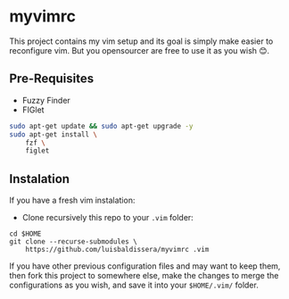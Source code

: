 # myvimrc

This project contains my vim setup and its goal is simply make easier to reconfigure vim. But you opensourcer are free to use it as you wish 😊.

## Pre-Requisites

* Fuzzy Finder
* FIGlet

```sh
sudo apt-get update && sudo apt-get upgrade -y
sudo apt-get install \
    fzf \
    figlet
```

## Instalation

If you have a fresh vim instalation:

* Clone recursively this repo to your `.vim` folder:

```
cd $HOME
git clone --recurse-submodules \
    https://github.com/luisbaldissera/myvimrc .vim
```

If you have other previous configuration files and may want to keep them, then fork this project to somewhere else, make the changes to merge the configurations as you wish, and save it into your `$HOME/.vim/` folder.
